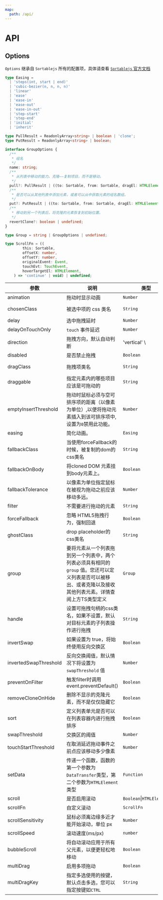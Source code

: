 ```yaml
---
map:
  path: /api/
---
```

# API

## Options

`Options` 继承自 `Sortablejs` 所有的配置项，具体请查看 [`Sortablejs` 官方文档](https://github.com/SortableJS/Sortable)

```ts
type Easing =
  | 'steps(int, start | end)'
  | 'cubic-bezier(n, n, n, n)'
  | 'linear'
  | 'ease'
  | 'ease-in'
  | 'ease-out'
  | 'ease-in-out'
  | 'step-start'
  | 'step-end'
  | 'initial'
  | 'inherit'

type PullResult = ReadonlyArray<string> | boolean | 'clone';
type PutResult = ReadonlyArray<string> | boolean;

interface GroupOptions {
  /**
   * 组名
   */
  name: string;
  /**
   * 从列表中移动的能力。克隆——复制项目，而不是移动。
   */
  pull?: PullResult | ((to: Sortable, from: Sortable, dragEl: HTMLElement, event: SortableEvent) => PullResult) | undefined;
  /**
   * 是否可以从其他列表中添加元素，或者可以从中获取元素的组名数组。
   */
  put?: PutResult | ((to: Sortable, from: Sortable, dragEl: HTMLElement, event: SortableEvent) => PutResult) | undefined;
  /**
   * 移动到另一个列表后，将克隆的元素恢复到初始位置。
   */
  revertClone?: boolean | undefined;
}

type Group = string | GroupOptions | undefined;

type ScrollFn = ((
        this: Sortable,
        offsetX: number,
        offsetY: number,
        originalEvent: Event,
        touchEvt: TouchEvent,
        hoverTargetEl: HTMLElement,
    ) => 'continue' | void) | undefined;
```


| 参数                  | 说明                                                         | 类型                     | 默认值              |
| --------------------- | ------------------------------------------------------------ | ------------------------ | ------------------- |
| animation             | 拖动时显示动画                                               | `Number`                 | 0                   |
| chosenClass           | 被选中项的 css 类名                                          | `String`                 | 'sortable-chosen'   |
| delay                 | 选中拖拽延时                                                 | `Number`                 | 0                   |
| delayOnTouchOnly      | `touch` 事件延迟                                             | `Number`                 | 0                   |
| direction             | 拖拽方向，默认自动判断                                       | 'vertical' \             | 'horizontal'        |
| disabled              | 是否禁止拖拽                                                 | `Boolean`                | false               |
| dragClass             | 拖拽项类名                                                   | `String`                 | 'sortable-drag'     |
| draggable             | 指定元素内的哪些项目应该是可拖动的                           | `String`                 | -                   |
| emptyInsertThreshold  | 拖动时鼠标必须与空可排序项的距离（以像素为单位）,以便将拖动元素插入到该可排序项中, 设置为`0`禁用此功能。 | `Number`                 | 5                   |
| easing                | 简化动画。                                                   | `Easing`                 | -                   |
| fallbackClass         | 当使用forceFallback的时候，被复制的dom的css类名              | `String`                 | `sortable-fallback` |
| fallbackOnBody        | 将cloned DOM 元素挂到body元素上。                            | `Boolean`                | `false`             |
| fallbackTolerance     | 以像素为单位指定鼠标在被视为拖动之前应该移动多远。           | `Number`                 | 0                   |
| filter                | 不需要进行拖动的元素                                         | `String`                 | -                   |
| forceFallback         | 忽略 HTML5拖拽行为，强制回退                                 | `Boolean`                | `false`             |
| ghostClass            | drop placeholder的css类名                                    | `String`                 | 'sortable-ghost'    |
| group                 | 要将元素从一个列表拖到另一个列表中，两个列表必须具有相同的`group` 值。您还可以定义列表是否可以被移出、或者克隆以及接收其他列表元素。详情查阅上方TS类型定义 | `Group`                  | -                   |
| handle                | 设置可拖拽句柄的css类名，如果不设置，默认对目标元素的子列表操作进行拖拽 | `String`                 | -                   |
| invertSwap            | 如果设置为 true，将始终使用反向交换区                        | `Boolean`                | `false`             |
| invertedSwapThreshold | 反向交换阈值，默认情况下将设置为`swapThreshold` 值           | `Number`                 | -                   |
| preventOnFilter       | 触发filter时调用event.preventDefault()                       | `Boolean`                | `true`              |
| removeCloneOnHide     | 删除不显示的克隆元素，而不是仅仅隐藏它                       | `Boolean`                | `true`              |
| sort                  | 定义列表单元是否可以在列表容器内进行拖拽排序                 | `Boolean`                | `true`              |
| swapThreshold         | 交换区的阈值                                                 | `Number`                 | 1                   |
| touchStartThreshold   | 在取消延迟拖动事件之前点应该移动多少像素                     | `Number`                 | 1                   |
| setData               | 传递一个函数，函数的第一个参数为`DataTransfer`类型，第二个参数为`HTMLElement` 类型 | `Function`               |                     |
| scroll                | 是否启用滚动                                                 | `Boolean`\|`HTMLElement` | `true`              |
| scrollFn              | 自定义滚动                                                   | `ScrollFn`               | -                   |
| scrollSensitivity     | 鼠标必须离边缘多近才能开始滚动，单位 px                      | `Number`                 | -                   |
| scrollSpeed           | 滚动速度(ms/px)                                              | `number`                 | -                   |
| bubbleScroll          | 将自动滚动应用于所有父元素，以便更轻松地移动                 | `Boolean`                | `true`              |
| multiDrag             | 启用多项拖动                                                 | `Boolean`                | false               |
| multiDragKey          | 指定多选使用的按键，默认点击多选，您可以指定按键如`CTRL`     | `String`                 | -                   |
